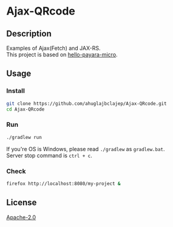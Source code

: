 # Ajax-QRcode
## Description
Examples of Ajax(Fetch) and JAX-RS.  
This project is based on [hello-payara-micro](https://github.com/ahuglajbclajep/hello-payara-micro).

## Usage
### Install
```sh
git clone https://github.com/ahuglajbclajep/Ajax-QRcode.git
cd Ajax-QRcode
```

### Run
```sh
./gradlew run
```
If you're OS is Windows, please read `./gradlew` as `gradlew.bat`.  
Server stop command is `ctrl + c`.

### Check
```sh
firefox http://localhost:8080/my-project &
```

## License
[Apache-2.0](LICENSE)
